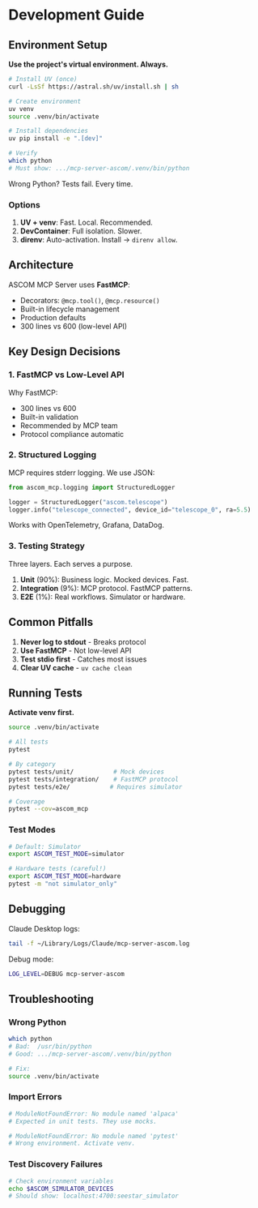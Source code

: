 # Development Guide

## Environment Setup

**Use the project's virtual environment. Always.**

```bash
# Install UV (once)
curl -LsSf https://astral.sh/uv/install.sh | sh

# Create environment
uv venv
source .venv/bin/activate

# Install dependencies
uv pip install -e ".[dev]"

# Verify
which python
# Must show: .../mcp-server-ascom/.venv/bin/python
```

Wrong Python? Tests fail. Every time.

### Options

1. **UV + venv**: Fast. Local. Recommended.
2. **DevContainer**: Full isolation. Slower.
3. **direnv**: Auto-activation. Install → `direnv allow`.

## Architecture

ASCOM MCP Server uses **FastMCP**:

- Decorators: `@mcp.tool()`, `@mcp.resource()`  
- Built-in lifecycle management
- Production defaults
- 300 lines vs 600 (low-level API)

## Key Design Decisions

### 1. FastMCP vs Low-Level API

Why FastMCP:

- 300 lines vs 600
- Built-in validation
- Recommended by MCP team
- Protocol compliance automatic

### 2. Structured Logging

MCP requires stderr logging. We use JSON:

```python
from ascom_mcp.logging import StructuredLogger

logger = StructuredLogger("ascom.telescope")
logger.info("telescope_connected", device_id="telescope_0", ra=5.5)
```

Works with OpenTelemetry, Grafana, DataDog.

### 3. Testing Strategy

Three layers. Each serves a purpose.

1. **Unit** (90%): Business logic. Mocked devices. Fast.
2. **Integration** (9%): MCP protocol. FastMCP patterns.
3. **E2E** (1%): Real workflows. Simulator or hardware.

## Common Pitfalls

1. **Never log to stdout** - Breaks protocol
2. **Use FastMCP** - Not low-level API
3. **Test stdio first** - Catches most issues
4. **Clear UV cache** - `uv cache clean`

## Running Tests

**Activate venv first.**

```bash
source .venv/bin/activate

# All tests
pytest

# By category
pytest tests/unit/           # Mock devices
pytest tests/integration/    # FastMCP protocol
pytest tests/e2e/           # Requires simulator

# Coverage
pytest --cov=ascom_mcp
```

### Test Modes

```bash
# Default: Simulator
export ASCOM_TEST_MODE=simulator

# Hardware tests (careful!)
export ASCOM_TEST_MODE=hardware
pytest -m "not simulator_only"
```

## Debugging

Claude Desktop logs:
```bash
tail -f ~/Library/Logs/Claude/mcp-server-ascom.log
```

Debug mode:
```bash
LOG_LEVEL=DEBUG mcp-server-ascom
```

## Troubleshooting

### Wrong Python
```bash
which python
# Bad:  /usr/bin/python
# Good: .../mcp-server-ascom/.venv/bin/python

# Fix:
source .venv/bin/activate
```

### Import Errors
```bash
# ModuleNotFoundError: No module named 'alpaca'
# Expected in unit tests. They use mocks.

# ModuleNotFoundError: No module named 'pytest'  
# Wrong environment. Activate venv.
```

### Test Discovery Failures
```bash
# Check environment variables
echo $ASCOM_SIMULATOR_DEVICES
# Should show: localhost:4700:seestar_simulator
```